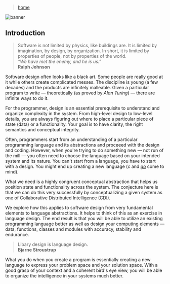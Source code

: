 > [home](../)

![banner](/cdi/photos/banner.png)

## Introduction

> Software is not limited by physics, like buildings are.
> It is limited by imagination, by design, by organization.
> In short, it is limited by properties of people, not by properties of the world.  
>   _“We have met the enemy, and he is us.”_  
> **Ralph Johnson**

Software design often looks like a black art.
Some people are really good at it while others create complicated messes.
The discipline is young (a few decades) and the products are infinitely malleable.
Given a particular program to write — theoretically (as proved by _Alan Turing_) —
there are infinite ways to do it.

For the programmer, design is an essential prerequisite to understand and
organize complexity in the system.
From high-level design to low-level details, you are always figuring out
where to place a particular piece of state (data) or a functionality.
Your goal is to have clarity, the right semantics and conceptual integrity.

Often, programmers start from an understanding of a particular programming
language and its abstractions and proceeed with the design and coding.
However, when you're trying to do something new — not run of the mill — you
often need to choose the language based on your intended system and its nature.
You can't start from a language, you have to start with a design.
You might end up creating a new language (_c_ and [_go_](/go) come to mind).

What we need is a highly congruent conceptual abstraction that helps
us position state and functionality across the system.
The conjecture here is that we can do this very successfully by conceptualizing
a given system as one of Collaborative Distributed Intelligence (CDI).

We explore how this applies to software design from very fundamental
elements to language abstractions.
It helps to think of this as an exercise in language design.
The end result is that you will be able to utilize an existing
programming language better as well as design your computing elements —
data, functions, classes and modules with accuracy, stability and endurance.

> Libary design is language design.  
> **Bjarne Stroustrup**

What you do when you create a program is essentially creating a new language
to express your problem space and your solution space.
With a good grasp of your context and a coherent bird's eye view, you will
be able to organize the intelligence in your systems much better.
